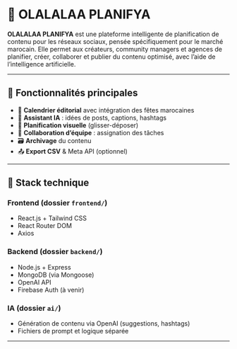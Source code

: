 # 🧠 OLALALAA PLANIFYA

**OLALALAA PLANIFYA** est une plateforme intelligente de planification de contenu pour les réseaux sociaux, pensée spécifiquement pour le marché marocain. Elle permet aux créateurs, community managers et agences de planifier, créer, collaborer et publier du contenu optimisé, avec l’aide de l’intelligence artificielle.

---

## 🚀 Fonctionnalités principales

- 📅 **Calendrier éditorial** avec intégration des fêtes marocaines
- 🤖 **Assistant IA** : idées de posts, captions, hashtags
- 🧩 **Planification visuelle** (glisser-déposer)
- 👥 **Collaboration d’équipe** : assignation des tâches
- 🗃️ **Archivage** du contenu
- 📤 **Export CSV** & Meta API (optionnel)

---

## 🧱 Stack technique

### Frontend (dossier `frontend/`)
- React.js + Tailwind CSS
- React Router DOM
- Axios

### Backend (dossier `backend/`)
- Node.js + Express
- MongoDB (via Mongoose)
- OpenAI API
- Firebase Auth (à venir)

### IA (dossier `ai/`)
- Génération de contenu via OpenAI (suggestions, hashtags)
- Fichiers de prompt et logique séparée

---


